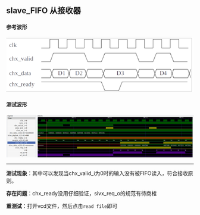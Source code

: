 ## slave_FIFO 从接收器
#### 参考波形
![](![](2022-12-03-13-43-28.png).png)
#### 测试波形
![](测试波形.png)


***
**测试现象**：其中可以发现当chx_valid_i为0时的输入没有被FIFO读入，符合接收原则。

**存在问题**：chx_ready没用仔细验证，sivx_req_o的规范有待商榷

**重测试**：打开vcd文件，然后点击`read file`即可

